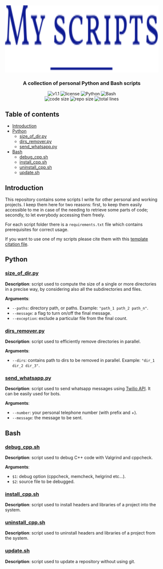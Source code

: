 <p align="center"><img src="https://github.com/JustWhit3/my-scripts/blob/main/img/logo.svg" height=220></p>

<h3 align="center">A collection of personal Python and Bash scripts</h3>
<p align="center">
    <img title="v1.1" alt="v1.1" src="https://img.shields.io/badge/version-v1.1-informational?style=flat-square"
    <a href="LICENSE">
        <img title="MIT License" alt="license" src="https://img.shields.io/badge/license-MIT-informational?style=flat-square">
    </a>
	<img title="Python" alt="Python" src="https://img.shields.io/badge/Python--informational?style=flat-square">
	<img title="Bash" alt="Bash" src="https://img.shields.io/badge/Bash--informational?style=flat-square">
    </a><br>
	<img title="Code size" alt="code size" src="https://img.shields.io/github/languages/code-size/JustWhit3/my-scripts?color=red">
	<img title="Repo size" alt="repo size" src="https://img.shields.io/github/repo-size/JustWhit3/my-scripts?color=red">
	<img title="Total lines" alt="total lines" src="https://img.shields.io/tokei/lines/github/JustWhit3/my-scripts?color=red">
</p>

## Table of contents

- [Introduction](#introduction)
- [Python](#python)
  - [size_of_dir.py](#sizeofdirpy)
  - [dirs_remover.py](#dirsremoverpy)
  - [send_whatsapp.py](#sendwhatsapppy)
- [Bash](#bash)
  - [debug_cpp.sh](#debugcppsh)
  - [install_cpp.sh](#installcppsh)
  - [uninstall_cpp.sh](#uninstallcppsh)
  - [update.sh](#updatesh)
## Introduction

This repository contains some scripts I write for other personal and working projects. I keep them here for two reasons: first, to keep them easily accessible to me in case of the needing to retrieve some parts of code; secondly, to let everybody accessing them freely.

For each script folder there is a `requirements.txt` file which contains prerequisites for correct usage.

If you want to use one of my scripts please cite them with this [template citation file](https://github.com/JustWhit3/my-scripts/blob/main/CITATION.cff).

## Python

### [size_of_dir.py](https://github.com/JustWhit3/my-scripts/tree/main/python/size_of_dir)

**Description**: script used to compute the size of a single or more directories in a precise way, by considering also all the subdirectories and files.

**Arguments**:

- `--paths`: directory path, or paths. Example: `"path_1 path_2 path_n"`.
- `--message`: a flag to turn on/off the final message.
- `--exception`: exclude a particular file from the final count.

### [dirs_remover.py](https://github.com/JustWhit3/my-scripts/tree/main/python/dirs_remover)

**Description**: script used to efficiently remove directories in parallel.

**Arguments**:

- `--dirs`: contains path to dirs to be removed in parallel. Example: `"dir_1 dir_2 dir_3"`.

### [send_whatsapp.py](https://github.com/JustWhit3/my-scripts/tree/main/python/send_whatsapp)

**Description**: script used to send whatsapp messages using [Twilio API](https://www.twilio.com/go/twilio-brand-sales-it-1?utm_source=google&utm_medium=cpc&utm_term=twilio&utm_campaign=G_S_EMEA_Brand_Mature_ITA_IT_NV&cq_plac=&cq_net=g&cq_pos=&cq_med=&cq_plt=gp&gclid=Cj0KCQjw1bqZBhDXARIsANTjCPJl_as8WIkOJAThL-NlAH7ZpkR94dFMUdvH64ISyvYz-e6N0HK5iroaAvQ2EALw_wcB). It can be easily used for bots.

**Arguments**:

- `--number`: your personal telephone number (with prefix and +).
- `--message`: the message to be sent.

## Bash

### [debug_cpp.sh](https://github.com/JustWhit3/my-scripts/blob/main/bash/debug.sh)

**Description**: script used to debug C++ code with Valgrind and cppcheck.

**Arguments**:

- `$1`: debug option (cppcheck, memcheck, helgrind etc...).
- `$2`: source file to be debugged.

### [install_cpp.sh](https://github.com/JustWhit3/my-scripts/blob/main/bash/install_cpp.sh)

**Description**: script used to install headers and libraries of a project into the system.

### [uninstall_cpp.sh](https://github.com/JustWhit3/my-scripts/blob/main/bash/uninstall_cpp.sh)

**Description**: script used to uninstall headers and libraries of a project from the system.

### [update.sh](https://github.com/JustWhit3/my-scripts/blob/main/bash/update.sh)

**Description**: script used to update a repository without using git.
